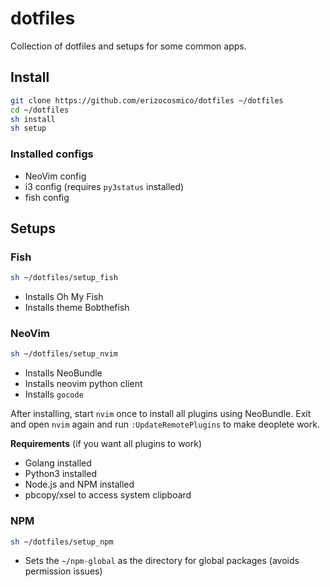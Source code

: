 # dotfiles

Collection of dotfiles and setups for some common apps.

## Install

```bash
git clone https://github.com/erizocosmico/dotfiles ~/dotfiles
cd ~/dotfiles
sh install
sh setup
```

### Installed configs

* NeoVim config
* i3 config (requires `py3status` installed)
* fish config

## Setups

### Fish

```bash
sh ~/dotfiles/setup_fish
```

* Installs Oh My Fish
* Installs theme Bobthefish

### NeoVim

```bash
sh ~/dotfiles/setup_nvim
```

* Installs NeoBundle
* Installs neovim python client
* Installs `gocode`

After installing, start `nvim` once to install all plugins using NeoBundle. Exit and open `nvim` again and run `:UpdateRemotePlugins` to make deoplete work.

**Requirements** (if you want all plugins to work)

* Golang installed
* Python3 installed
* Node.js and NPM installed
* pbcopy/xsel to access system clipboard

### NPM

```bash
sh ~/dotfiles/setup_npm
```

* Sets the `~/npm-global` as the directory for global packages (avoids permission issues)
